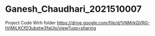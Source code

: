 # Ganesh_Chaudhari_2021510007
Project Code Wirh folder
https://drive.google.com/file/d/1rNMrkQVRG-tViMjLKCfD3ubstw3faUlx/view?usp=sharing
